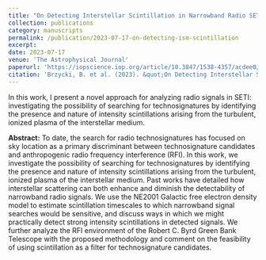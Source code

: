 ```yaml
---
title: "On Detecting Interstellar Scintillation in Narrowband Radio SETI"
collection: publications
category: manuscripts
permalink: /publication/2023-07-17-on-detecting-ism-scintillation
excerpt: 
date: 2023-07-17
venue: 'The Astrophysical Journal'
paperurl: 'https://iopscience.iop.org/article/10.3847/1538-4357/acdee0/meta'
citation: 'Brzycki, B. et al. (2023). &quot;On Detecting Interstellar Scintillation in Narrowband Radio SETI.&quot; <i>The Astrophysical Journal</i>, 952, 46.'
---
```


In this work, I present a novel approach for analyzing radio signals in SETI: investigating the possibility of searching for technosignatures by identifying the presence and nature of intensity scintillations arising from the turbulent, ionized plasma of the interstellar medium.

**Abstract:** To date, the search for radio technosignatures has focused on sky location as a primary discriminant between technosignature candidates and anthropogenic radio frequency interference (RFI). In this work, we investigate the possibility of searching for technosignatures by identifying the presence and nature of intensity scintillations arising from the turbulent, ionized plasma of the interstellar medium. Past works have detailed how interstellar scattering can both enhance and diminish the detectability of narrowband radio signals. We use the NE2001 Galactic free electron density model to estimate scintillation timescales to which narrowband signal searches would be sensitive, and discuss ways in which we might practically detect strong intensity scintillations in detected signals. We further analyze the RFI environment of the Robert C. Byrd Green Bank Telescope with the proposed methodology and comment on the feasibility of using scintillation as a filter for technosignature candidates.
